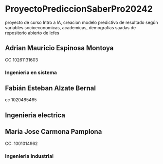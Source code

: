 # ProyectoPrediccionSaberPro20242
proyecto de curso Intro a IA, creacion modelo predictivo de resultado según variables socioeconomicas, academicas, demografias saadas de repositorio abierto de Icfes

## Adrian Mauricio Espinosa Montoya
CC 10261131603
### Ingenieria en sistema

## Fabián Esteban Alzate Bernal
cc 1020485465
## Ingenieria electrica
## Maria Jose Carmona Pamplona 
CC: 1001014962
### Ingenieria industrial
